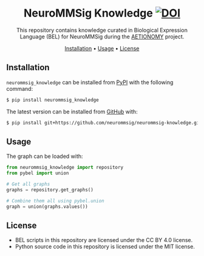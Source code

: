 <h1 align="center">
  <br>
  NeuroMMSig Knowledge
  <a href="https://zenodo.org/badge/latestdoi/164427425"><img src="https://zenodo.org/badge/164427425.svg" alt="DOI"></a>
  <br>
</h1>

<p align="center">
This repository contains knowledge curated in Biological Expression Language (BEL)
for NeuroMMSig during the <a href="https://aetionomy.eu">AETIONOMY</a> project.
</p>

<p align="center">
  <a href="#installation">Installation</a> •
  <a href="#usage">Usage</a> •
  <a href="#license">License</a>
</p>

## Installation

``neurommsig_knowledge`` can be installed from [PyPI](https://pypi.org/project/neurommsig-knowledge/) with the following command:

```bash
$ pip install neurommsig_knowledge
```

The latest version can be installed from [GitHub](https://github.com/neurommsig/neurommsig-knowledge) with:

```bash
$ pip install git+https://github.com/neurommsig/neurommsig-knowledge.git
```

## Usage

The graph can be loaded with:

```python
from neurommsig_knowledge import repository
from pybel import union

# Get all graphs
graphs = repository.get_graphs()

# Combine them all using pybel.union
graph = union(graphs.values())
```

## License

- BEL scripts in this repository are licensed under the CC BY 4.0 license.
- Python source code in this repository is licensed under the MIT license.
